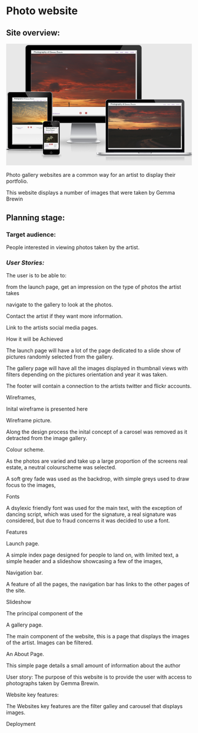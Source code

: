 # **Photo website**

## **Site overview:**

![Responsive](docs/screenshots/readme1.png)

Photo gallery websites are a common way for an artist to display their portfolio.

This website displays a number of images that were taken by Gemma Brewin

## **Planning stage:**

### **Target audience:**

People interested in viewing photos taken by the artist.

### ***User Stories:***

The user is to be able to:

from the launch page, get an impression on the type of photos the artist takes

navigate to the gallery to look at the photos.

Contact the artist if they want more information.

Link to the artists social media pages.


How it will be Achieved

The launch page will have a lot of the page dedicated to a slide show of pictures randomly selected from the gallery.

The gallery page will have all the images displayed in thumbnail views with filters depending on the pictures orientation and year it was taken.

The footer will contain a connection to the artists twitter and flickr accounts. 



Wireframes,

Inital wireframe is presented here

Wireframe picture.


Along the design process the inital concept of a carosel was removed as it detracted from the image gallery.


Colour scheme.

As the photos are varied and take up a large proportion of the screens real estate, a neutral colourscheme was selected.

A soft grey fade was used as the backdrop, with simple greys used to draw focus to the images,

Fonts

A dsylexic friendly font was used for the main text, with the exception of dancing script, which was used for the signature, a real signature was considered, but due to fraud concerns it was decided to use a font.


Features

Launch page.

A simple index page designed for people to land on, with limited text, a simple header and a slideshow showcasing a few of the images,


Navigation bar.

A feature of all the pages, the navigation bar has links to the other pages of the site.

Slideshow

The principal component of the 


A gallery page.

The main component of the website, this is a page that displays the images of the artist. Images can be filtered. 

An About Page.

This simple page details a small amount of information about the author


User story: The purpose of this website is to provide the user with access to photographs taken by Gemma Brewin.


Website key features:

The Websites key features are the filter galley and carousel that displays images. 


Deployment

